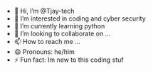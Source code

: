 - 👋 Hi, I’m @Tjay-tech
- 👀 I’m interested in coding and cyber security
- 🌱 I’m currently learning python
- 💞️ I’m looking to collaborate on ...
- 📫 How to reach me ...
- 😄 Pronouns: he/him
- ⚡ Fun fact: Im new to this coding stuf 

<!---
Tjay-tech/Tjay-tech is a ✨ special ✨ repository because its `README.md` (this file) appears on your GitHub profile.
You can click the Preview link to take a look at your changes.
--->
